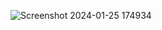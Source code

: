 ![Screenshot 2024-01-25 174934](https://github.com/alessandropesole/Progetti/assets/148793490/9433f677-c197-443b-81fd-7401db6d772f)
